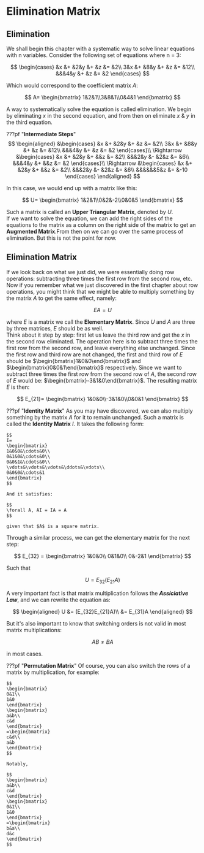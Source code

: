 # Elimination Matrix

## Elimination
We shall begin this chapter with a systematic way to solve linear equations with n variables. Consider the following set of equations where n = 3:

$$
\begin{cases}
&x &+ &2&y &+ &z &= &2\\
3&x &+ &8&y &+ &z &= &12\\
&&&4&y &+ &z &= &2
\end{cases}
$$

Which would correspond to the coefficient matrix $A$:

$$
A=
\begin{bmatrix}
1&2&1\\3&8&1\\0&4&1
\end{bmatrix}
$$

A way to systematically solve the equation is called elimination. We begin by eliminating $x$ in the second equation, and from then on eliminate $x$ & $y$ in the third equation.

???pf "**Intermediate Steps**"
    $$
    \begin{aligned}
    &\begin{cases}
    &x &+ &2&y &+ &z &= &2\\
    3&x &+ &8&y &+ &z &= &12\\
    &&&4&y &+ &z &= &2
    \end{cases}\\
    \Rightarrow
    &\begin{cases}
    &x &+ &2&y &+ &&z &= &2\\
    &&&2&y &- &2&z &= &6\\
    &&&4&y &+ &&z &= &2
    \end{cases}\\
    \Rightarrow
    &\begin{cases}
    &x &+ &2&y &+ &&z &= &2\\
    &&&2&y &- &2&z &= &6\\
    &&&&&&5&z &= &-10
    \end{cases}
    \end{aligned}
    $$

In this case, we would end up with a matrix like this:

$$
U=
\begin{bmatrix}
1&2&1\\0&2&-2\\0&0&5
\end{bmatrix}
$$

Such a matrix is called an **Upper Triangular Matrix**, denoted by $U$.<br>
If we want to solve the equation, we can add the right sides of the equations to the matrix as a column on the right side of the matrix to get an **Augmented Matrix**.From then on we can go over the same process of elimination. But this is not the point for now.

## Elimination Matrix
If we look back on what we just did, we were essentially doing row operations: subtracting three times the first row from the second row, etc. Now if you remember what we just discovered in the first chapter about row operations, you might think that we might be able to multiply something by the matrix $A$ to get the same effect, namely:

$$
EA=U
$$

where $E$ is a matrix we call the **Elementary Matrix**. Since $U$ and $A$ are three by three matrices, $E$ should be as well.<br>
Think about it step by step: first let us leave the third row and get the $x$ in the second row eliminated. The operation here is to subtract three times the first row from the second row, and leave everything else unchanged. Since the first row and third row are not changed, the first and third row of $E$ should be $\begin{bmatrix}1&0&0\end{bmatrix}$ and $\begin{bmatrix}0&0&1\end{bmatrix}$ respectively. Since we want to subtract three times the first row from the second row of $A$, the second row of $E$ would be: $\begin{bmatrix}-3&1&0\end{bmatrix}$. The resulting matrix $E$ is then:

$$
E_{21}=
\begin{bmatrix}
1&0&0\\-3&1&0\\0&0&1
\end{bmatrix}
$$

???pf "**Identity Matrix**"
    As you may have discovered, we can also multiply something by the matrix $A$ for it to remain unchanged. Such a matrix is called the **Identity Matrix** $I$. It takes the following form:

    $$
    I=
    \begin{bmatrix}
    1&0&0&\cdots&0\\
    0&1&0&\cdots&0\\
    0&0&1&\cdots&0\\
    \vdots&\vdots&\vdots&\ddots&\vdots\\
    0&0&0&\cdots&1
    \end{bmatrix}
    $$

    And it satisfies:
    
    $$
    \forall A, AI = IA = A
    $$
    
    given that $A$ is a square matrix.

Through a similar process, we can get the elementary matrix for the next step:

$$
E_{32} = 
\begin{bmatrix}
1&0&0\\
0&1&0\\
0&-2&1
\end{bmatrix}
$$

Such that

$$
U = E_{32} (E_{21}A)
$$

A very important fact is that matrix multiplication follows the ***Assiciative Law***, and we can rewrite the equation as:

$$
\begin{aligned}
U &= (E_{32}E_{21}A)\\
&= E_{31}A
\end{aligned}
$$

But it's also important to know that switching orders is not valid in most matrix multiplications:

$$
AB \not = BA
$$

in most cases.

???pf "**Permutation Matrix**"
    Of course, you can also switch the rows of a matrix by multiplication, for example:

    $$
    \begin{bmatrix}
    0&1\\
    1&0
    \end{bmatrix}
    \begin{bmatrix}
    a&b\\
    c&d
    \end{bmatrix}
    =\begin{bmatrix}
    c&d\\
    a&b
    \end{bmatrix}
    $$

    Notably,

    $$
    \begin{bmatrix}
    a&b\\
    c&d
    \end{bmatrix}
    \begin{bmatrix}
    0&1\\
    1&0
    \end{bmatrix}
    =\begin{bmatrix}
    b&a\\
    d&c
    \end{bmatrix}
    $$